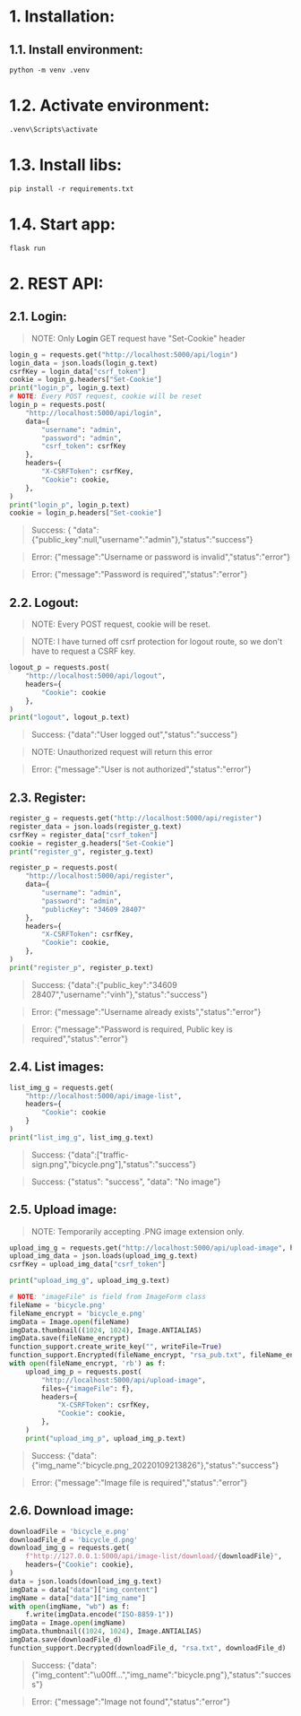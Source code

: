 # 1. Installation:
## 1.1. Install environment:
```console
python -m venv .venv
```
# 1.2. Activate environment:
```console
.venv\Scripts\activate
```
# 1.3. Install libs:
```console
pip install -r requirements.txt
```
# 1.4. Start app:
```console
flask run
```
# 2. REST API:
## 2.1. Login:
> NOTE: Only **Login** GET request have "Set-Cookie" header
```python
login_g = requests.get("http://localhost:5000/api/login")
login_data = json.loads(login_g.text)
csrfKey = login_data["csrf_token"]
cookie = login_g.headers["Set-Cookie"]
print("login_p", login_g.text)
# NOTE: Every POST request, cookie will be reset
login_p = requests.post(
    "http://localhost:5000/api/login",
	data={
		"username": "admin",
		"password": "admin",
		"csrf_token": csrfKey
	},
	headers={
		"X-CSRFToken": csrfKey,
		"Cookie": cookie,
	},
)
print("login_p", login_p.text)
cookie = login_p.headers["Set-cookie"]
```

> Success: { "data":{"public_key":null,"username":"admin"},"status":"success"}

> Error: {"message":"Username or password is invalid","status":"error"}

> Error: {"message":"Password is required","status":"error"}

## 2.2. Logout:
> NOTE: Every POST request, cookie will be reset.

> NOTE: I have turned off csrf protection for logout route, so we don't have to request a CSRF key.
```python
logout_p = requests.post(
	"http://localhost:5000/api/logout",
	headers={
		"Cookie": cookie
	},
)
print("logout", logout_p.text)
```

> Success: {"data":"User logged out","status":"success"}

> NOTE: Unauthorized request will return this error

> Error: {"message":"User is not authorized","status":"error"}

## 2.3. Register:
```python
register_g = requests.get("http://localhost:5000/api/register")
register_data = json.loads(register_g.text)
csrfKey = register_data["csrf_token"]
cookie = register_g.headers["Set-Cookie"]
print("register_g", register_g.text)

register_p = requests.post(
	"http://localhost:5000/api/register",
	data={
		"username": "admin",
		"password": "admin",
		"publicKey": "34609 28407"
	},
	headers={
		"X-CSRFToken": csrfKey,
		"Cookie": cookie,
	},
)
print("register_p", register_p.text)
```

> Success: {"data":{"public_key":"34609 28407","username":"vinh"},"status":"success"}

> Error: {"message":"Username already exists","status":"error"}

> Error: {"message":"Password is required, Public key is required","status":"error"}

## 2.4. List images:
```python
list_img_g = requests.get(
	"http://localhost:5000/api/image-list",
	headers={
		"Cookie": cookie
	}
)
print("list_img_g", list_img_g.text)
```

>  Success: {"data":["traffic-sign.png","bicycle.png"],"status":"success"}

>  Success: {"status": "success", "data": "No image"}

## 2.5. Upload image:
> NOTE: Temporarily accepting .PNG image extension only.

```python
upload_img_g = requests.get("http://localhost:5000/api/upload-image", headers={"Cookie": cookie})
upload_img_data = json.loads(upload_img_g.text)
csrfKey = upload_img_data["csrf_token"]

print("upload_img_g", upload_img_g.text)

# NOTE: "imageFile" is field from ImageForm class
fileName = 'bicycle.png'
fileName_encrypt = 'bicycle_e.png'
imgData = Image.open(fileName)
imgData.thumbnail((1024, 1024), Image.ANTIALIAS)
imgData.save(fileName_encrypt)
function_support.create_write_key("", writeFile=True)
function_support.Encrypted(fileName_encrypt, "rsa_pub.txt", fileName_encrypt)
with open(fileName_encrypt, 'rb') as f:
	upload_img_p = requests.post(
		"http://localhost:5000/api/upload-image",
		files={"imageFile": f},
		headers={
			"X-CSRFToken": csrfKey,
			"Cookie": cookie,
		},
	)
	print("upload_img_p", upload_img_p.text)
```

> Success: {"data":{"img_name":"bicycle.png_20220109213826"},"status":"success"}

> Error: {"message":"Image file is required","status":"error"}

## 2.6. Download image:
```python
downloadFile = 'bicycle_e.png'
downloadFile_d = 'bicycle_d.png'
download_img_g = requests.get(
    f"http://127.0.0.1:5000/api/image-list/download/{downloadFile}",
    headers={"Cookie": cookie},
)
data = json.loads(download_img_g.text)
imgData = data["data"]["img_content"]
imgName = data["data"]["img_name"]
with open(imgName, "wb") as f:
    f.write(imgData.encode("ISO-8859-1"))
imgData = Image.open(imgName)
imgData.thumbnail((1024, 1024), Image.ANTIALIAS)
imgData.save(downloadFile_d)
function_support.Decrypted(downloadFile_d, "rsa.txt", downloadFile_d)
```

> Success: {"data":{"img_content":"\u00ff...","img_name":"bicycle.png"},"status":"success"}

> Error: {"message":"Image not found","status":"error"}
